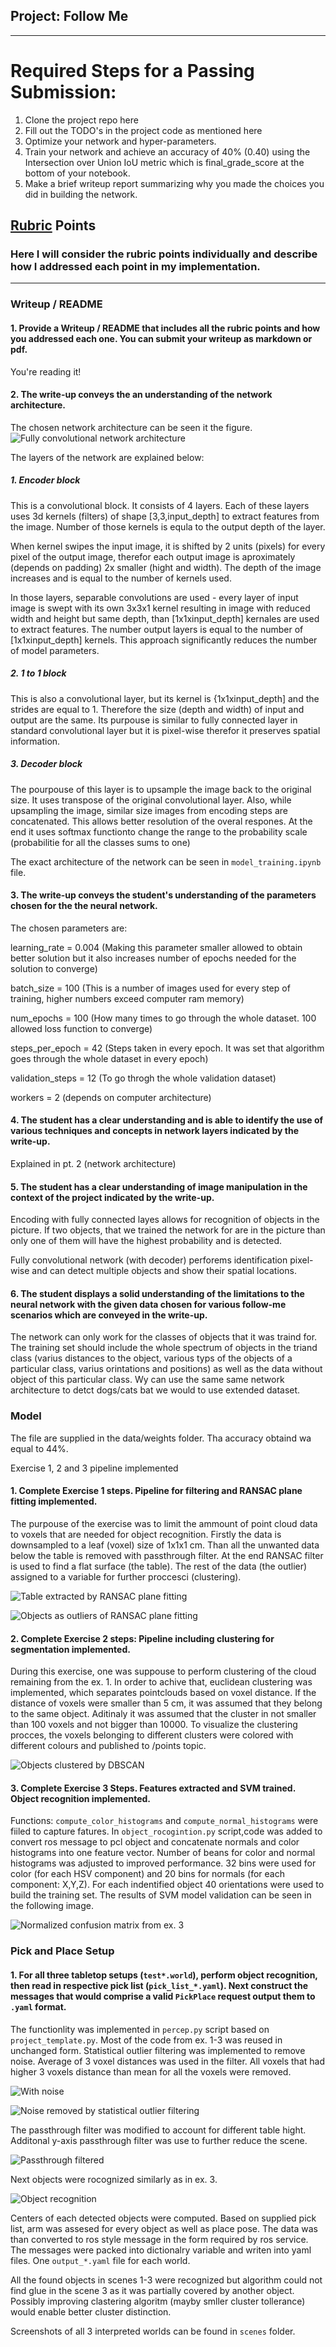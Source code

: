 ﻿## Project: Follow Me
---

# Required Steps for a Passing Submission:

1. Clone the project repo here
2. Fill out the TODO's in the project code as mentioned here
3. Optimize your network and hyper-parameters.
4. Train your network and achieve an accuracy of 40% (0.40) using the Intersection over Union IoU metric which is final_grade_score at the bottom of your notebook.
5. Make a brief writeup report summarizing why you made the choices you did in building the network.

## [Rubric](https://review.udacity.com/#!/rubrics/1067/view) Points
### Here I will consider the rubric points individually and describe how I addressed each point in my implementation.  

---
### Writeup / README

#### 1. Provide a Writeup / README that includes all the rubric points and how you addressed each one.  You can submit your writeup as markdown or pdf.  

You're reading it!

#### 2. The write-up conveys the an understanding of the network architecture.

The chosen network architecture can be seen it the figure.
![Fully convolutional network architecture](images/FCN.png)

The layers of the network are explained below:
##### 1. Encoder block

This is a convolutional block. It consists of 4 layers. Each of these layers uses 3d kernels (filters) of shape [3,3,input_depth] to extract features from the image. Number of those kernels is equla to the output depth of the layer. 

When kernel swipes the input image, it is shifted by 2 units (pixels) for every pixel of the output image, therefor each output image is aproximately (depends on padding) 2x smaller (hight and width). The depth of the image increases and is equal to the number of kernels used. 

In those layers, separable convolutions are used - every layer of input image is swept with its own 3x3x1 kernel resulting in image with reduced width and height but same depth, than [1x1xinput_depth] kernales are used to extract features. The number output layers is equal to the number of [1x1xinput_depth] kernels. This approach significantly reduces the number of model parameters.

##### 2. 1 to 1 block

This is also a convolutional layer, but its kernel is {1x1xinput_depth] and the strides are equal to 1. Therefore the size (depth and width) of input and output are the same. Its purpouse is similar to fully connected layer in standard convolutional layer but it is pixel-wise therefor it preserves spatial information.


##### 3. Decoder block

The pourpouse of this layer is to upsample the image back to the original size. It uses transpose of the original convolutional layer. Also, while upsampling the image, similar size images from encoding steps are concatenated. This allows better resolution of the overal respones. At the end it uses softmax functionto change the range to the probability scale (probabilitie for all the classes sums to one)

The exact architecture of the network can be seen in `model_training.ipynb` file.

#### 3. The write-up conveys the student's understanding of the parameters chosen for the the neural network.

The chosen parameters are:

learning_rate = 0.004 (Making this parameter smaller allowed to obtain better solution but it also increases number of epochs needed for the solution to converge)

batch_size = 100 (This is a number of images used for every step of training, higher numbers exceed computer ram memory)

num_epochs = 100 (How many times to go through the whole dataset. 100 allowed loss function to converge)

steps_per_epoch = 42 (Steps taken in every epoch. It was set that algorithm goes through the whole dataset in every epoch)

validation_steps = 12 (To go throgh the whole validation dataset)

workers = 2 (depends on computer architecture)

#### 4. The student has a clear understanding and is able to identify the use of various techniques and concepts in network layers indicated by the write-up.

Explained in pt. 2 (network architecture)

#### 5. The student has a clear understanding of image manipulation in the context of the project indicated by the write-up.

Encoding with fully connected layes allows for recognition of objects in the picture. If two objects, that we trained the network for are in the picture than only one of them will have the highest probability and is detected.

Fully convolutional network (with decoder) perforems identification pixel-wise and can detect multiple objects and show their spatial locations.

#### 6. The student displays a solid understanding of the limitations to the neural network with the given data chosen for various follow-me scenarios which are conveyed in the write-up.

The network can only work for the classes of objects that it was traind for. The training set should include the whole spectrum of objects in the triand class (varius distances to the object, various typs of the objects of a particular class, varius orintations and positions) as well as the data without object of this particular class. Wy can use the same same network architecture to detct dogs/cats bat we would to use extended dataset.

### Model

The file are supplied in the data/weights folder. Tha accuracy obtaind wa equal to 44%.






























Exercise 1, 2 and 3 pipeline implemented
#### 1. Complete Exercise 1 steps. Pipeline for filtering and RANSAC plane fitting implemented.
The purpouse of the exercise was to limit the ammount of point cloud data to voxels that are needed for object recognition. Firstly the data is downsampled to a leaf (voxel) size of 1x1x1 cm. Than all the unwanted data below the table is removed with passthrough filter. At the end RANSAC filter is used to find a flat surface (the table). The rest of the data (the outlier) assigned to a variable for further proccesci (clustering).

![Table extracted by RANSAC plane fitting](images/table.png)

![Objects as outliers of RANSAC plane fitting](images/objects.png)

#### 2. Complete Exercise 2 steps: Pipeline including clustering for segmentation implemented.  
During this exercise, one was suppouse to perform clustering of the cloud remaining from the ex. 1. In order to achive that, euclidean clustering was implemented, which separates pointclouds based on voxel distance. If the distance of voxels were smaller than 5 cm, it was assumed that they belong to the same object. Aditinaly it was assumed that the cluster in not smaller than 100 voxels and not bigger than 10000. To visualize the clustering procces, the voxels belonging to different clusters were colored with different colours and published to /points topic.

![Objects clustered by DBSCAN](images/cluster.png)

#### 3. Complete Exercise 3 Steps.  Features extracted and SVM trained.  Object recognition implemented.
Functions: `compute_color_histograms` and `compute_normal_histograms` were fiiled to capture  fatures. In `object_rocogintion.py` script,code was added to convert ros message to pcl object and concatenate normals and color histograms into one feature vector. Number of beans for color and normal histograms was adjusted to improved performance. 32 bins were used for color (for each HSV component) and 20 bins for normals (for each component: X,Y,Z). For each indentified object 40 orientations were used to build the training set. The results of SVM model validation can be seen in the following image. 

![Normalized confusion matrix from ex. 3](images/ex2.png)

### Pick and Place Setup

#### 1. For all three tabletop setups (`test*.world`), perform object recognition, then read in respective pick list (`pick_list_*.yaml`). Next construct the messages that would comprise a valid `PickPlace` request output them to `.yaml` format.
The functionlity was implemented in `percep.py` script based on `project_template.py`. Most of the code from ex. 1-3 was reused in unchanged form. Statistical outlier filtering was implemented to remove noise. Average of 3 voxel distances was used in the filter. All voxels that had higher 3 voxels distance than mean for all the voxels were removed. 

![With noise](images/noise.png)

![Noise removed by statistical outlier filtering](images/nonoise.png)


The passthrough filter was modified to account for different table hight. Additonal y-axis passthrough filter was use to further reduce the scene.

![Passthrough filtered](images/passthrough.png)

Next objects were rocognized similarly as in ex. 3.

![Object recognition](images/labels.png)

Centers of each detected objects were computed. Based on supplied pick list, arm was assesed for every object as well as place pose. The data was than converted to ros style message in the form required by ros service. The messages were packed into dictionalry variable and writen into yaml files. One `output_*.yaml` file for each world. 

All the found objects in scenes 1-3 were recognized but algorithm could not find glue in the scene 3 as it was partially covered by another object. Possibly improving clastering algoritm (mayby smller cluster tollerance) would enable better cluster distinction.

Screenshots of all 3 interpreted worlds can be found in `scenes` folder.


